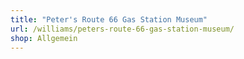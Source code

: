 ```yaml
---
title: "Peter's Route 66 Gas Station Museum"
url: /williams/peters-route-66-gas-station-museum/
shop: Allgemein
---
```

